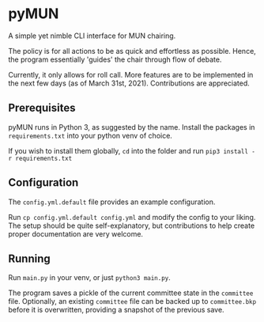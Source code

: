 # pyMUN
 A simple yet nimble CLI interface for MUN chairing.
 
 The policy is for all actions to be as quick and effortless as possible. Hence, the program essentially 'guides' the chair through flow of debate.
 
 Currently, it only allows for roll call. More features are to be implemented in the next few days (as of March 31st, 2021). Contributions are appreciated.

## Prerequisites
pyMUN runs in Python 3, as suggested by the name. Install the packages in `requirements.txt` into your python venv of choice. 

If you wish to install them globally, `cd` into the folder and run `pip3 install -r requirements.txt`

## Configuration
The `config.yml.default` file provides an example configuration.

Run `cp config.yml.default config.yml` and modify the config to your liking. The setup should be quite self-explanatory, but contributions to help create proper documentation are very welcome.

## Running
Run `main.py` in your venv, or just `python3 main.py`.

The program saves a pickle of the current committee state in the `committee` file. Optionally, an existing `committee` file can be backed up to `committee.bkp` before it is overwritten, providing a snapshot of the previous save.


